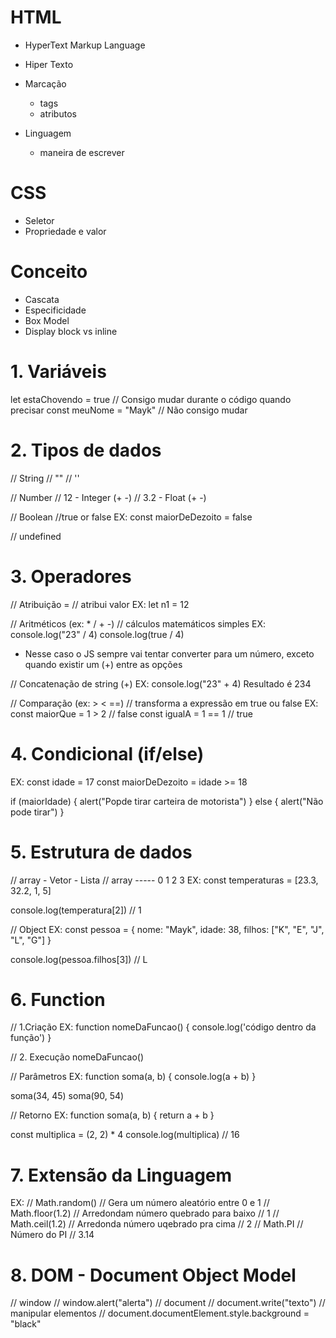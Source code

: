 # HTML
- HyperText Markup Language

- Hiper Texto
- Marcação
  - tags
  - atributos
- Linguagem
  - maneira de escrever

# CSS
- Seletor
- Propriedade e valor

# Conceito
- Cascata
- Especificidade
- Box Model
- Display block vs inline

# 1. Variáveis
let estaChovendo = true // Consigo mudar durante o código quando precisar
const meuNome = "Mayk" // Não consigo mudar

# 2. Tipos de dados
// String
// ""
// ''

// Number
// 12 - Integer (+ -)
// 3.2 - Float (+ -)

// Boolean
//true or false
EX: const maiorDeDezoito = false

// undefined

# 3. Operadores
// Atribuição =
// atribui valor
EX: let n1 = 12

// Aritméticos (ex: * / + -)
// cálculos matemáticos simples
EX: 
  console.log("23" / 4)
  console.log(true / 4)

* Nesse caso o JS sempre vai tentar converter para um número, exceto quando existir um (+) entre as opções

// Concatenação de string (+)
EX: console.log("23" + 4)
Resultado é 234

// Comparação (ex: > < ==)
// transforma a expressão em true ou false
EX: 
  const maiorQue = 1 > 2 // false
  const igualA = 1 == 1 // true

# 4. Condicional (if/else)
EX:
  const idade = 17
  const maiorDeDezoito = idade >= 18

if (maiorIdade) {
  alert("Popde tirar carteira de motorista")
} else {
  alert("Não pode tirar")
}

# 5. Estrutura de dados
// array - Vetor - Lista
// array -----          0     1     2  3
EX:
  const temperaturas = [23.3, 32.2, 1, 5]

  console.log(temperatura[2])
  // 1

// Object
EX:
  const pessoa = {
  nome: "Mayk",
  idade: 38,
  filhos: ["K", "E", "J", "L", "G"]
}

console.log(pessoa.filhos[3])
// L

# 6. Function
// 1.Criação
EX:
  function nomeDaFuncao() {
    console.log('código dentro da função')
  }

// 2. Execução
  nomeDaFuncao()

// Parâmetros
EX:
  function soma(a, b) {
   console.log(a + b) 
  }

  soma(34, 45)
  soma(90, 54)

// Retorno
EX:
  function soma(a, b) {
    return a + b
  }

  const multiplica = (2, 2) * 4
  console.log(multiplica)
  // 16

# 7. Extensão da Linguagem
EX:
// Math.random() // Gera um número aleatório entre 0 e 1
// Math.floor(1.2) // Arredondam número quebrado para baixo // 1
// Math.ceil(1.2) // Arredonda número uqebrado pra cima // 2
// Math.PI // Número do PI // 3.14

# 8. DOM - Document Object Model
// window
// window.alert("alerta")
// document
// document.write("texto")
// manipular elementos
// document.documentElement.style.background = "black"